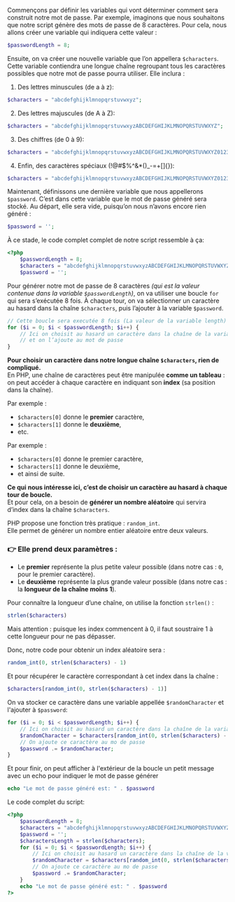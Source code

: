 Commençons par définir les variables qui vont déterminer comment sera construit notre mot de passe. Par exemple, imaginons que nous souhaitons que notre script génère des mots de passe de 8 caractères. Pour cela, nous allons créer une variable qui indiquera cette valeur :

```php
$passwordLength = 8;
```

Ensuite, on va créer une nouvelle variable que l’on appellera `$characters`. Cette variable contiendra une longue chaîne regroupant tous les caractères possibles que notre mot de passe pourra utiliser. Elle inclura :

1. Des lettres minuscules (de a à z):
```php
$characters = "abcdefghijklmnopqrstuvwxyz";
```
2. Des lettres majuscules (de A à Z):
```php
$characters = "abcdefghijklmnopqrstuvwxyzABCDEFGHIJKLMNOPQRSTUVWXYZ";
```
3. Des chiffres (de 0 à 9):
```php
$characters = "abcdefghijklmnopqrstuvwxyzABCDEFGHIJKLMNOPQRSTUVWXYZ0123456789";
```
4. Enfin, des caractères spéciaux (!@#$%^&*()_-=+[]{}):
```php
$characters = "abcdefghijklmnopqrstuvwxyzABCDEFGHIJKLMNOPQRSTUVWXYZ0123456789!@#$%^&*()_-=+[]{}";
```

Maintenant, définissons une dernière variable que nous appellerons `$password`. C’est dans cette variable que le mot de passe généré sera stocké.  Au départ, elle sera vide, puisqu’on nous n’avons encore rien généré :
```php
$password = '';
```

À ce stade, le code complet complet de notre script ressemble à ça:
```php
<?php
	$passwordLength = 8;
	$characters = "abcdefghijklmnopqrstuvwxyzABCDEFGHIJKLMNOPQRSTUVWXYZ0123456789!@#$%^&*()_-=+[]{}";
	$password = '';
```

Pour générer notre mot de passe de 8 caractères *(qui est la valeur contenue dans la variable `$passwordLength`)*, on va utiliser une boucle `for` qui sera s’exécutée 8 fois. À chaque tour, on va sélectionner un caractère au hasard dans la chaîne `$characters`, puis l’ajouter à la variable `$password`.

```php
// Cette boucle sera executée 8 fois (La valeur de la variable length)
for ($i = 0; $i < $passwordLength; $i++) {
	// Ici on choisit au hasard un caractère dans la chaîne de la variable $characters
	// et on l’ajoute au mot de passe
}
```
**Pour choisir un caractère dans notre longue chaîne `$characters`, rien de compliqué.**  
En PHP, une chaîne de caractères peut être manipulée **comme un tableau** : on peut accéder à chaque caractère en indiquant son **index** (sa position dans la chaîne).

Par exemple :

- `$characters[0]` donne le **premier** caractère,
- `$characters[1]` donne le **deuxième**,  
- etc.

Par exemple :

- `$characters[0]` donne le premier caractère,
- `$characters[1]` donne le deuxième,
- et ainsi de suite.

**Ce qui nous intéresse ici, c’est de choisir un caractère au hasard à chaque tour de boucle.**  
Et pour cela, on a besoin de **générer un nombre aléatoire** qui servira d’index dans la chaîne `$characters`.

PHP propose une fonction très pratique : `random_int`.  
Elle permet de générer un nombre entier aléatoire entre deux valeurs.

### 👉 Elle prend deux paramètres :

- Le **premier** représente la plus petite valeur possible (dans notre cas : `0`, pour le premier caractère).
- Le **deuxième** représente la plus grande valeur possible (dans notre cas : la **longueur de la chaîne moins 1**).

Pour connaître la longueur d’une chaîne, on utilise la fonction `strlen()` :
```php
strlen($characters)
```
Mais attention : puisque les index commencent à 0, il faut soustraire 1 à cette longueur pour ne pas dépasser.

Donc, notre code pour obtenir un index aléatoire sera :
```php
random_int(0, strlen($characters) - 1)
```
Et pour récupérer le caractère correspondant à cet index dans la chaîne :
```php
$characters[random_int(0, strlen($characters) - 1)]
```
On va stocker ce caractère dans une variable appellée `$randomCharacter` et l'ajouter à `$password`: 
```php
for ($i = 0; $i < $passwordLength; $i++) {
	// Ici on choisit au hasard un caractère dans la chaîne de la variable $characters
	$randomCharacter = $characters[random_int(0, strlen($characters) - 1)];
	// On ajoute ce caractère au mo de passe
	$password .= $randomCharacter;
}
```

Et pour finir, on peut afficher à l'extérieur de la boucle un petit message avec un echo pour indiquer le mot de passe générer
```php
echo "Le mot de passe généré est: " . $password
```
Le code complet du script:
```php
<?php
	$passwordLength = 8;
	$characters = "abcdefghijklmnopqrstuvwxyzABCDEFGHIJKLMNOPQRSTUVWXYZ0123456789!@#$%^&*()_-=+[]{}";
	$password = '';
	$charactersLength = strlen($characters);
	for ($i = 0; $i < $passwordLength; $i++) {
		// Ici on choisit au hasard un caractère dans la chaîne de la variable $characters
		$randomCharacter = $characters[random_int(0, strlen($characters) - 1)];
		// On ajoute ce caractère au mo de passe
		$password .= $randomCharacter;
	}
	echo "Le mot de passe généré est: " . $password
?>
```